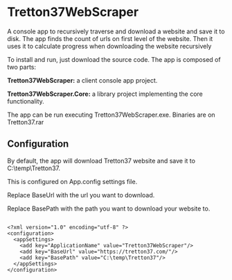 # Tretton37WebScraper

A console app to recursively traverse and download a website and save it to disk. The app finds the count of urls on first level of the website. Then it uses it to calculate progress when downloading the website recursively 

To install and run, just download the source code. The app is composed of two parts:

**Tretton37WebScraper:** a client console app project.

**Tretton37WebScraper.Core:** a library project implementing the core functionality.

The app can be run executing Tretton37WebScraper.exe. Binaries are on Tretton37.rar

## Configuration

By default, the app will download Tretton37 website and save it to C:\temp\Tretton37. 

This is configured on App.config settings file.

Replace BaseUrl with the url you want to download.

Replace BasePath with the path you want to download your website to.

<pre>
<code>
&lt;?xml version="1.0" encoding="utf-8" ?&gt; 
&lt;configuration>
  &lt;appSettings>
    &lt;add key="ApplicationName" value="Tretton37WebScraper"/>
    &lt;add key="BaseUrl" value="https://tretton37.com/"/>
    &lt;add key="BasePath" value="C:\temp\Tretton37"/>
  &lt;/appSettings>
&lt;/configuration>
</code>
</pre>
